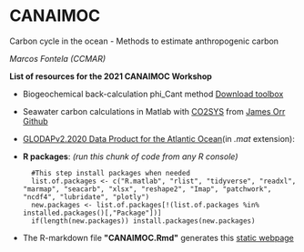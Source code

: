 # CANAIMOC

Carbon cycle in the ocean - Methods to estimate anthropogenic carbon


*Marcos Fontela (CCMAR)*


**List of resources for the 2021 CANAIMOC Workshop**

* Biogeochemical back-calculation phi_Cant method [Download toolbox](http://oceano.iim.csic.es/_media/cantphict0_toolbox_20190213.zip)

* Seawater carbon calculations in Matlab with [CO2SYS](https://github.com/jamesorr/CO2SYS-MATLAB/archive/master.zip) from [James Orr Github](https://github.com/jamesorr/CO2SYS-MATLAB)

* [GLODAPv2.2020 Data Product for the Atlantic Ocean](https://www.ncei.noaa.gov/data/oceans/ncei/ocads/data/0210813/GLODAPv2.2020_Atlantic_Ocean.mat)(in *.mat* extension): 

* **R packages**: *(run this chunk of code from any R console)*

        #This step install packages when needed
        list.of.packages <- c("R.matlab", "rlist", "tidyverse", "readxl", "marmap", "seacarb", "xlsx", "reshape2", "Imap", "patchwork", "ncdf4", "lubridate", "plotly")
        new.packages <- list.of.packages[!(list.of.packages %in% installed.packages()[,"Package"])]
        if(length(new.packages)) install.packages(new.packages)
        
        
* The R-markdown file **"CANAIMOC.Rmd"** generates this [static webpage](https://mfontela.github.io/web/CANAIMOC.html)
